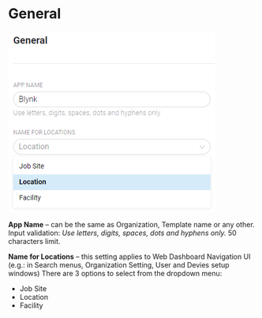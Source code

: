 # General

![](../../../../.gitbook/assets/general.png)

**App Name** – can be the same as Organization, Template name or any other.   
Input validation: _Use letters, digits, spaces, dots and hyphens only._ 50 characters limit.

**Name for Locations** – this setting applies to Web Dashboard Navigation UI \(e.g.: in Search menus, Organization Setting, User and Devies setup windows\) There are 3 options to select from the dropdown menu: 

* Job Site
* Location
* Facility


